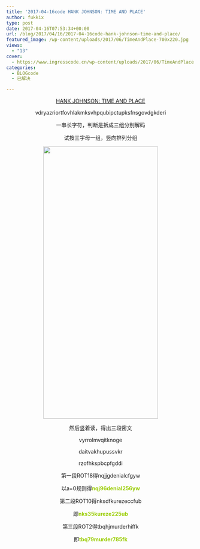 ```yaml
---
title: '2017-04-16code HANK JOHNSON: TIME AND PLACE'
author: fukkix
type: post
date: 2017-04-16T07:53:34+00:00
url: /blog/2017/04/16/2017-04-16code-hank-johnson-time-and-place/
featured_image: /wp-content/uploads/2017/06/TimeAndPlace-700x220.jpg
views:
  - "13"
cover:
  - https://www.ingresscode.cn/wp-content/uploads/2017/06/TimeAndPlace.jpg
categories:
  - BLOGcode
  - 已解决

---
```

<p style="text-align: center;">
  <a href="http://investigate.ingress.com/2017/04/16/hank-johnson-time-and-place/" target="_blank" rel="noopener">HANK JOHNSON: TIME AND PLACE</a>
</p>

<p style="text-align: center;">
  vdryazriortfovhlakmksvhpqubipctupksfnsgovdgkderi
</p>

<!--more-->

<p style="text-align: center;">
  一串长字符，判断是拆成三组分别解码
</p>

<p style="text-align: center;">
  试按三字母一组，竖向排列分组
</p>

<p style="text-align: center;">
  <img class="alignnone size-full wp-image-143" src="https://www.ingresscode.cn/wp-content/uploads/2017/06/1-6.jpg" alt="" width="306" height="726" srcset="https://www.ingresscode.cn/wp-content/uploads/2017/06/1-6.jpg 306w, https://www.ingresscode.cn/wp-content/uploads/2017/06/1-6-126x300.jpg 126w" sizes="(max-width: 306px) 100vw, 306px" />
</p>

<p style="text-align: center;">
  然后竖着读，得出三段密文
</p>

<p style="text-align: center;">
  vyrrolmvqitknoge
</p>

<p style="text-align: center;">
  daitvakhupussvkr
</p>

<p style="text-align: center;">
  rzofhkspbcpfgddi
</p>

<p style="text-align: center;">
  第一段ROT18得nqjjgdenialcfgyw
</p>

<p style="text-align: center;">
  以a=0规则得<span style="color: #99cc00;"><strong>nqj96denial256yw</strong></span>
</p>

<p style="text-align: center;">
  第二段ROT10得nksdfkurezeccfub
</p>

<p style="text-align: center;">
  即<span style="color: #99cc00;"><strong>nks35kureze225ub</strong></span>
</p>

<p style="text-align: center;">
  第三段ROT2得tbqhjmurderhiffk
</p>

<p style="text-align: center;">
  即<span style="color: #99cc00;"><strong>tbq79murder785fk</strong></span>
</p>

&nbsp;

&nbsp;